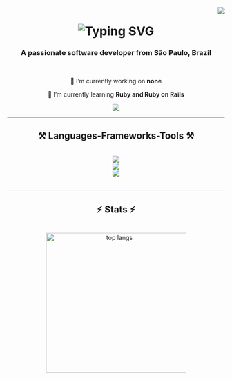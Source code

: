 <img align="right" src="https://visitor-badge.laobi.icu/badge?page_id=FelipeRodrigues05.FelipeRodrigues05" />

<h1 align="center">
    <img src="https://readme-typing-svg.herokuapp.com?font=Righteous&pause=1000&color=6221F7&random=false&width=500&height=70&size=35&center=true&lines=Hi+There!+%F0%9F%91%8B;I'm+Felipe+Rodrigues" alt="Typing SVG" />
</h1>

<h3 align="center">A passionate software developer from São Paulo, Brazil </h3>

<br/>

<div align="center">
 
 🔭 I’m currently working on **none**
 
 🌱 I’m currently learning **Ruby and Ruby on Rails**

 </div>
 
<div align="center"> 
  <a href="mailto:feliperodrigues-dev@outlook.com">
    <img src="https://img.shields.io/badge/email--000?style=social&logo=microsoft-outlook&logoColor=0078d4" />
  </a>
<!--   <a href="https://linkedin.com/in/pedro-sales-muniz" target="_blank">
    <img src="https://img.shields.io/badge/LinkedIn-0077B5?style=for-the-badge&logo=linkedin&logoColor=white" target="_blank" />
  </a> -->
<!--   <a href="https://salesp07.github.io" target="_blank">
     <img src="https://img.shields.io/badge/Portfolio-FF5722?style=for-the-badge&logo=todoist&logoColor=white" target="_blank" /> <!-- sqlite, safari, google-chrome are other good icon options
  </a> -->
</div>

 <hr/>
 
<h2 align="center">⚒️ Languages-Frameworks-Tools ⚒️</h2>
<br/>
<div align="center">
    <img src="https://skillicons.dev/icons?i=phpstorm,idea,vscode,git,github,docker,linux,bun" />
    <br>
    <img src="https://skillicons.dev/icons?i=php,java,javascript,typescript,html,css,mysql,ruby" />
    <br>
    <img src="https://skillicons.dev/icons?i=laravel,spring,react,nuxt,rails" />
    <br>
</div>

<br/>

<hr/>

<h2 align="center">⚡ Stats ⚡</h2>
<br>
<div align=center>
  <img width=325 align="center" src="https://github-readme-stats.vercel.app/api/top-langs/?username=FelipeRodrigues05&hide=HTML&langs_count=8&layout=compact&theme=react&border_radius=10&size_weight=0.5&count_weight=0.5&exclude_repo=github-readme-stats" alt="top langs" />
</div>

<br/><br/>

<!-- <hr/>

<br/>

<div align="center">
<a href='https://ko-fi.com/V7V4RAK9C' target='_blank'><img height='64' style='border:0px;height:64px;' src='https://storage.ko-fi.com/cdn/kofi1.png?v=3' border='0' alt='Buy Me a Coffee at ko-fi.com' /></a>
</div>

<br/>
-->
